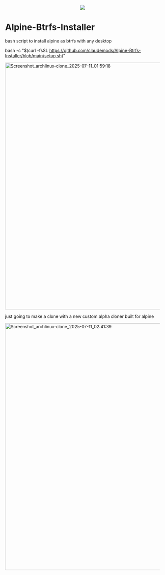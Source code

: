 <p align="center">
  <img src="https://i.postimg.cc/d1VR617H/alpine.webp">
</p>




# Alpine-Btrfs-Installer
bash script to install alpine as btrfs with any desktop


bash -c "$(curl -fsSL https://github.com/claudemods/Alpine-Btrfs-Installer/blob/main/setup.sh)"




<img width="1280" height="800" alt="Screenshot_archlinux-clone_2025-07-11_01:59:18" src="https://github.com/user-attachments/assets/ece6ea61-7a4b-40d9-b4c1-d93d040a30d9" />


just going to make a clone with a new custom alpha cloner built for alpine 

<img width="1280" height="800" alt="Screenshot_archlinux-clone_2025-07-11_02:41:39" src="https://github.com/user-attachments/assets/ba27567a-fc71-4f26-8233-dce510c8b61a" />


